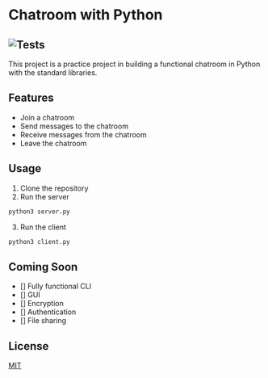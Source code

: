 # Chatroom with Python
![Tests](https://github.com/kharigardner/pychatroom/actions/workflows/test.yml/badge.svg)
----------------------

This project is a practice project in building a functional chatroom in Python with the standard libraries.

## Features
- Join a chatroom
- Send messages to the chatroom
- Receive messages from the chatroom
- Leave the chatroom

## Usage
1. Clone the repository
2. Run the server
```bash
python3 server.py
```
3. Run the client
```bash
python3 client.py
```

## Coming Soon
- [] Fully functional CLI
- [] GUI
- [] Encryption
- [] Authentication
- [] File sharing

## License
[MIT](https://choosealicense.com/licenses/mit/)
```

